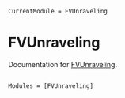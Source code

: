 ```@meta
CurrentModule = FVUnraveling
```

# FVUnraveling

Documentation for [FVUnraveling](https://github.com/krugx/FVUnraveling.jl).

```@index
```

```@autodocs
Modules = [FVUnraveling]
```
